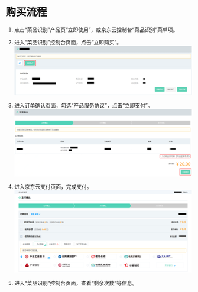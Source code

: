 # 购买流程



1.	点击“菜品识别”产品页“立即使用”，或京东云控制台“菜品识别”菜单项。


2.	进入“菜品识别”控制台页面，点击“立即购买”。
 ![1.png](../../../../image/AI-and-Machine-Learning/share-picture/1.png)

3.	进入订单确认页面，勾选“产品服务协议”，点击“立即支付”。
  ![2.png](../../../../image/AI-and-Machine-Learning/share-picture/2.png)

4.	进入京东云支付页面，完成支付。
  ![3.png](../../../../image/AI-and-Machine-Learning/share-picture/3.png)

5.	进入“菜品识别”控制台页面，查看“剩余次数”等信息。

